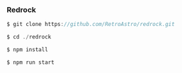 ### Redrock

```js
$ git clone https://github.com/RetroAstro/redrock.git

$ cd ./redrock

$ npm install

$ npm run start
```

